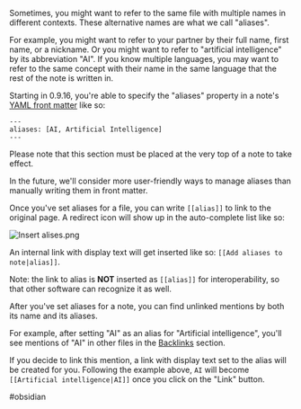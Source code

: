 Sometimes, you might want to refer to the same file with multiple names in different contexts. These alternative names are what we call "aliases".

For example, you might want to refer to your partner by their full name, first name, or a nickname. Or you might want to refer to "artificial intelligence" by its abbreviation "AI". If you know multiple languages, you may want to refer to the same concept with their name in the same language that the rest of the note is written in.

Starting in 0.9.16, you're able to specify the "aliases" property in a note's [YAML front matter](https://help.obsidian.md/Advanced+topics/YAML+front+matter) like so:

```
---
aliases: [AI, Artificial Intelligence]
---
```

Please note that this section must be placed at the very top of a note to take effect.

In the future, we'll consider more user-friendly ways to manage aliases than manually writing them in front matter.

Once you've set aliases for a file, you can write `[[alias]]` to link to the original page. A redirect icon will show up in the auto-complete list like so:

![Insert alises.png](https://publish-01.obsidian.md/access/163a683f841213def6dfc3ea9c19c786/Attachments/Insert%20alises.png)

An internal link with display text will get inserted like so: `[[Add aliases to note|alias]]`.

Note: the link to alias is **NOT** inserted as `[[alias]]` for interoperability, so that other software can recognize it as well.

After you've set aliases for a note, you can find unlinked mentions by both its name and its aliases.

For example, after setting "AI" as an alias for "Artificial intelligence", you'll see mentions of "AI" in other files in the [Backlinks](https://help.obsidian.md/Plugins/Backlinks) section.

If you decide to link this mention, a link with display text set to the alias will be created for you. Following the example above, `AI` will become `[[Artificial intelligence|AI]]` once you click on the "Link" button.

#obsidian 